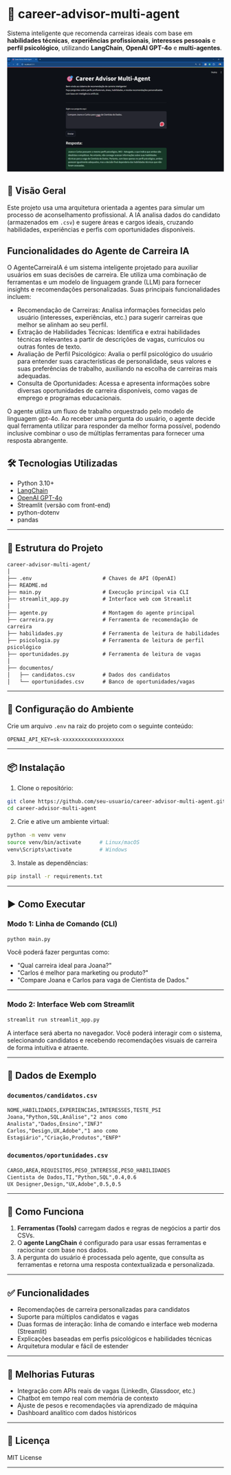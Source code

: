 
# 💼 career-advisor-multi-agent

Sistema inteligente que recomenda carreiras ideais com base em **habilidades técnicas**, **experiências profissionais**, **interesses pessoais** e **perfil psicológico**, utilizando **LangChain**, **OpenAI GPT-4o** e **multi-agentes**.

![alt text](image.png)

## 🧠 Visão Geral

Este projeto usa uma arquitetura orientada a agentes para simular um processo de aconselhamento profissional. A IA analisa dados do candidato (armazenados em `.csv`) e sugere áreas e cargos ideais, cruzando habilidades, experiências e perfis com oportunidades disponíveis.


## Funcionalidades do Agente de Carreira IA

O AgenteCarreiraIA é um sistema inteligente projetado para auxiliar usuários em suas decisões de carreira. Ele utiliza uma combinação de ferramentas e um modelo de linguagem grande (LLM) para fornecer insights e recomendações personalizadas. Suas principais funcionalidades incluem:

- Recomendação de Carreiras: Analisa informações fornecidas pelo usuário (interesses, experiências, etc.) para sugerir carreiras que melhor se alinham ao seu perfil.
- Extração de Habilidades Técnicas: Identifica e extrai habilidades técnicas relevantes a partir de descrições de vagas, currículos ou outras fontes de texto.
- Avaliação de Perfil Psicológico: Avalia o perfil psicológico do usuário para entender suas características de personalidade, seus valores e suas preferências de trabalho, auxiliando na escolha de carreiras mais adequadas.
- Consulta de Oportunidades: Acessa e apresenta informações sobre diversas oportunidades de carreira disponíveis, como vagas de emprego e programas educacionais.


O agente utiliza um fluxo de trabalho orquestrado pelo modelo de linguagem gpt-4o. Ao receber uma pergunta do usuário, o agente decide qual ferramenta utilizar para responder da melhor forma possível, podendo inclusive combinar o uso de múltiplas ferramentas para fornecer uma resposta abrangente.



## 🛠️ Tecnologias Utilizadas

* Python 3.10+
* [LangChain](https://www.langchain.com/)
* [OpenAI GPT-4o](https://platform.openai.com/docs/models/gpt-4o)
* Streamlit (versão com front-end)
* python-dotenv
* pandas

---

## 📁 Estrutura do Projeto

```
career-advisor-multi-agent/
│
├── .env                       # Chaves de API (OpenAI)
├── README.md
├── main.py                    # Execução principal via CLI
├── streamlit_app.py           # Interface web com Streamlit
│
├── agente.py                  # Montagem do agente principal
├── carreira.py                # Ferramenta de recomendação de carreira
├── habilidades.py             # Ferramenta de leitura de habilidades
├── psicologia.py              # Ferramenta de leitura de perfil psicológico
├── oportunidades.py           # Ferramenta de leitura de vagas
│
├── documentos/
│   ├── candidatos.csv         # Dados dos candidatos
│   └── oportunidades.csv      # Banco de oportunidades/vagas
```

---

## 🔐 Configuração do Ambiente

Crie um arquivo `.env` na raiz do projeto com o seguinte conteúdo:

```env
OPENAI_API_KEY=sk-xxxxxxxxxxxxxxxxxxxx
```

---

## 📦 Instalação

1. Clone o repositório:

```bash
git clone https://github.com/seu-usuario/career-advisor-multi-agent.git
cd career-advisor-multi-agent
```

2. Crie e ative um ambiente virtual:

```bash
python -m venv venv
source venv/bin/activate      # Linux/macOS
venv\Scripts\activate         # Windows
```

3. Instale as dependências:

```bash
pip install -r requirements.txt
```

---

## ▶️ Como Executar

### Modo 1: Linha de Comando (CLI)

```bash
python main.py
```

Você poderá fazer perguntas como:

* "Qual carreira ideal para Joana?"
* "Carlos é melhor para marketing ou produto?"
* "Compare Joana e Carlos para vaga de Cientista de Dados."

---

### Modo 2: Interface Web com Streamlit

```bash
streamlit run streamlit_app.py
```

A interface será aberta no navegador. Você poderá interagir com o sistema, selecionando candidatos e recebendo recomendações visuais de carreira de forma intuitiva e atraente.

---

## 🧪 Dados de Exemplo

### `documentos/candidatos.csv`

```csv
NOME,HABILIDADES,EXPERIENCIAS,INTERESSES,TESTE_PSI
Joana,"Python,SQL,Análise","2 anos como Analista","Dados,Ensino","INFJ"
Carlos,"Design,UX,Adobe","1 ano como Estagiário","Criação,Produtos","ENFP"
```

### `documentos/oportunidades.csv`

```csv
CARGO,AREA,REQUISITOS,PESO_INTERESSE,PESO_HABILIDADES
Cientista de Dados,TI,"Python,SQL",0.4,0.6
UX Designer,Design,"UX,Adobe",0.5,0.5
```

---

## 🤖 Como Funciona

1. **Ferramentas (Tools)** carregam dados e regras de negócios a partir dos CSVs.
2. O **agente LangChain** é configurado para usar essas ferramentas e raciocinar com base nos dados.
3. A pergunta do usuário é processada pelo agente, que consulta as ferramentas e retorna uma resposta contextualizada e personalizada.

---

## ✅ Funcionalidades

* Recomendações de carreira personalizadas para candidatos
* Suporte para múltiplos candidatos e vagas
* Duas formas de interação: linha de comando e interface web moderna (Streamlit)
* Explicações baseadas em perfis psicológicos e habilidades técnicas
* Arquitetura modular e fácil de estender

---

## 📌 Melhorias Futuras

* Integração com APIs reais de vagas (LinkedIn, Glassdoor, etc.)
* Chatbot em tempo real com memória de contexto
* Ajuste de pesos e recomendações via aprendizado de máquina
* Dashboard analítico com dados históricos

---

## 📄 Licença

MIT License

---
